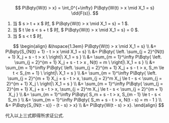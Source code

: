 $$
P\Bqty{W(t) > x} = \int_0^{+\infty} P\Bqty{W(t) > x \mid X_1 = s} \dd{F(s)}.
$$

1. 当 $ s > t + x $ 时, $ P\Bqty{W(t) > x \mid X_1 = s} = 1 $.
2. 当 $ t \le s < s + t $ 时, $ P\Bqty{W(t) > x \mid X_1 = s} = 0 $.
3. 当 $ s < t $ 时,

$$
\begin{align}
&\hspace{1.3em}
P\Bqty{W(t) > x \mid X_1 = s}
\\
&= P\Bqty{S_{N(t) + 1} - t > x \mid X_1 = s}
\\
&= P\Bqty{ \left.
	\sum_{j = 2}^{N(t) + 1} X_j + s - t > x
	\ \right|\ X_1 = s
} \\
&= \sum_{m = 1}^\infty P\Bqty{ \left.
	\sum_{j = 2}^{m + 1} X_j + s - t > x , N(t) = m
	\ \right|\ X_1 = s
} \\
&= \sum_{m = 1}^\infty P\Bqty{ \left.
	\sum_{j = 2}^{m + 1} X_j + s - t > x,
	S_m \le t < S_{m + 1}
	\ \right|\ X_1 = s
} \\
&= \sum_{m = 1}^\infty P\Bqty{ \left.
	\sum_{j = 2}^{m + 1} X_j + s - t > x,
	\sum_{j = 2}^m X_j \le t - s < \sum_{j = 2}^{m + 1} X_j
	\ \right|\ X_1 = s
} \\
&= \sum_{m = 1}^\infty P\Bqty{
	\sum_{j = 2}^{m + 1} X_j + s - t > x,
	\sum_{j = 2}^m X_j \le t - s < \sum_{j = 2}^{m + 1} X_j
} \\
&= \sum_{m = 1}^\infty P\Bqty{
	S_m + s - t > x, S_{m - 1} \le t - s < S_m
} \\
&= \sum_{m = 1}^\infty P\Bqty{
	S_m + s - t > x, N(t - s) = m - 1
} \\
&= P\Bqty{S_{N(t - s)} - (t - s) > x}
\\
&= P\Bqty{W(t - s) > x}.
\end{align}
$$

代入以上三式即得所求证公式.